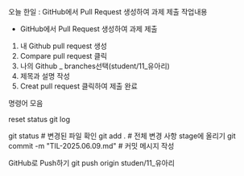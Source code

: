 오늘 한일 : GitHub에서 Pull Request 생성하여 과제 제출 
작업내용
- GitHub에서 Pull Request 생성하여 과제 제출


1. 내 Github pull request 생성
2. Compare  pull request 클릭
3. 나의 Github _ branches선택(student/11_유아리)
3. 제목과 설명 작성
4. Creat pull request 클릭하여 제출 완료

명령어 모음

reset
status
git log

git status            # 변경된 파일 확인
git add .             # 전체 변경 사항 stage에 올리기
git commit -m "TIL-2025.06.09.md"  # 커밋 메시지 작성


GitHub로 Push하기
git push origin studen/11_유아리


